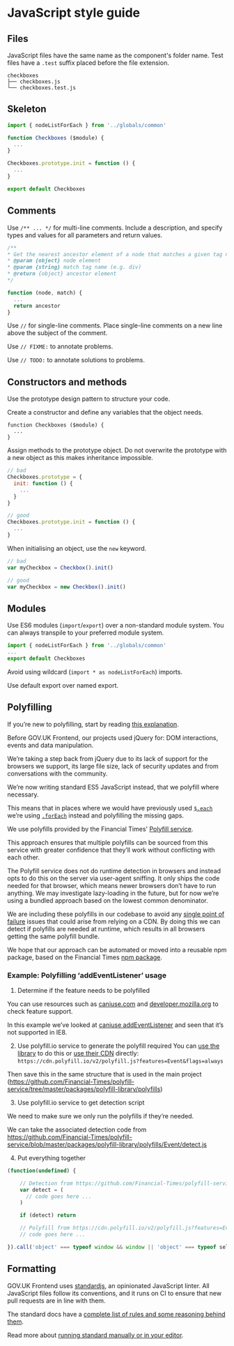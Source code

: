 # JavaScript style guide
## Files
JavaScript files have the same name as the component's folder name. Test files have a `.test` suffix placed before the file extension.

```
checkboxes
├── checkboxes.js
└── checkboxes.test.js
```
## Skeleton

```js
import { nodeListForEach } from '../globals/common'

function Checkboxes ($module) {
  ...
}

Checkboxes.prototype.init = function () {
  ...
}

export default Checkboxes
```
## Comments

Use `/** ... */` for multi-line comments. Include a description, and specify types and values for all parameters and return values.

```js
/**
* Get the nearest ancestor element of a node that matches a given tag name
* @param {object} node element
* @param {string} match tag name (e.g. div)
* @return {object} ancestor element
*/

function (node, match) {
  ...
  return ancestor
}
```

Use `//` for single-line comments. Place single-line comments on a new line above the subject of the comment.

Use `// FIXME:` to annotate problems.

Use `// TODO:` to annotate solutions to problems.

## Constructors and methods

Use the prototype design pattern to structure your code.

Create a constructor and define any variables that the object needs.

```
function Checkboxes ($module) {
  ...
}
```

Assign methods to the prototype object. Do not overwrite the prototype with a new object as this makes inheritance impossible.

```js
// bad
Checkboxes.prototype = {
  init: function () {
    ...
  }
}

// good
Checkboxes.prototype.init = function () {
  ...
}
```

When initialising an object, use the `new` keyword.

```js
// bad
var myCheckbox = Checkbox().init()

// good
var myCheckbox = new Checkbox().init()
```
## Modules

Use ES6 modules (`import`/`export`) over a non-standard module system. You can always transpile to your preferred module system.

```js
import { nodeListForEach } from '../globals/common'
...
export default Checkboxes
```

Avoid using wildcard (`import * as nodeListForEach`) imports.

Use default export over named export.

## Polyfilling

If you’re new to polyfilling, start by reading [this explanation](https://remysharp.com/2010/10/08/what-is-a-polyfill).

Before GOV.UK Frontend, our projects used jQuery for: DOM interactions, events and data manipulation.

We’re taking a step back from jQuery due to its lack of support for the browsers we support, its large file size, lack of security updates and from conversations with the community.

We’re now writing standard ES5 JavaScript instead, that we polyfill where necessary.

This means that in places where we would have previously used [`$.each`](http://api.jquery.com/jquery.each/) we’re using [`.forEach`](https://developer.mozilla.org/en-US/docs/Web/JavaScript/Reference/Global_Objects/Array/forEach) instead and polyfilling the missing gaps.

We use polyfills provided by the Financial Times' [Polyfill service](https://polyfill.io).

This approach ensures that multiple polyfills can be sourced from this service with greater confidence that they’ll work without conflicting with each other.

The Polyfill service does not do runtime detection in browsers and instead opts to do this on the server via user-agent sniffing. It only ships the code needed for that browser, which means newer browsers don’t have to run anything. We may investigate lazy-loading in the future, but for now we’re using a bundled approach based on the lowest common denominator.

We are including these polyfills in our codebase to avoid any [single point of failure](https://en.wikipedia.org/wiki/Single_point_of_failure) issues that could arise from relying on a CDN. By doing this we can detect if polyfills are needed at runtime, which results in all browsers getting the same polyfill bundle.

We hope that our approach can be automated or moved into a reusable npm package, based on the Financial Times [npm package](https://github.com/Financial-Times/polyfill-service#library).
### Example: Polyfilling ‘addEventListener’ usage

1. Determine if the feature needs to be polyfilled

You can use resources such as [caniuse.com](https://caniuse.com/) and [developer.mozilla.org](https://developer.mozilla.org/en-US/) to check feature support.

In this example we’ve looked at [caniuse addEventListener](https://caniuse.com/#search=addEventListener) and seen that it’s not supported in IE8.

2. Use polyfill.io service to generate the polyfill required
You can [use the library](https://github.com/Financial-Times/polyfill-service#getpolyfillsoptions-method) to do this or [use their CDN](https://cdn.polyfill.io/v2/polyfill.js?features=Event&flags=always) directly: `https://cdn.polyfill.io/v2/polyfill.js?features=Event&flags=always`

Then save this in the same structure that is used in the main project (https://github.com/Financial-Times/polyfill-service/tree/master/packages/polyfill-library/polyfills)

3. Use polyfill.io service to get detection script

We need to make sure we only run the polyfills if they’re needed.

We can take the associated detection code from
https://github.com/Financial-Times/polyfill-service/blob/master/packages/polyfill-library/polyfills/Event/detect.js

4. Put everything together

```js
(function(undefined) {

    // Detection from https://github.com/Financial-Times/polyfill-service/blob/master/packages/polyfill-library/polyfills/Event/detect.js
    var detect = (
      // code goes here ...
    )

    if (detect) return

    // Polyfill from https://cdn.polyfill.io/v2/polyfill.js?features=Event&flags=always
    // code goes here ...

}).call('object' === typeof window && window || 'object' === typeof self && self || 'object' === typeof global && global || {});
```
## Formatting

GOV.UK Frontend uses [standardjs](http://standardjs.com/), an opinionated JavaScript linter. All JavaScript files follow its conventions, and it runs on CI to ensure that new pull requests are in line with them.

The standard docs have a [complete list of rules and some reasoning behind them](http://standardjs.com/rules.html).

Read more about [running standard manually or in your editor](https://github.com/alphagov/styleguides/blob/master/js.md#linting).
